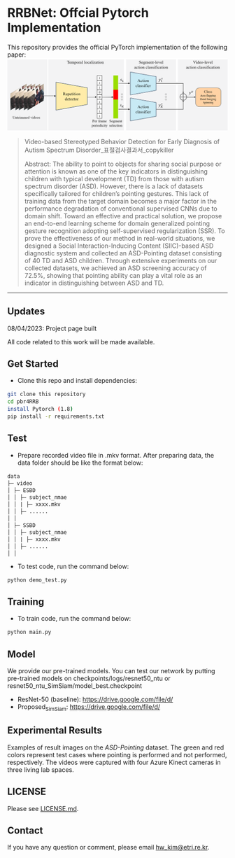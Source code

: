 # RRBNet: Offcial Pytorch Implementation



This repository provides the official PyTorch implementation of the following paper:
<img src="fig_architecture.png" width="800">

> Video-based Stereotyped Behavior Detection for Early Diagnosis of Autism Spectrum Disorder_표절검사결과서_copykiller
>
> Abstract: The ability to point to objects for sharing social purpose or attention is known as one of the key indicators in distinguishing children with typical development (TD) from those with autism spectrum disorder (ASD). However, there is a lack of datasets specifically tailored for children’s pointing gestures. This lack of training data from the target domain becomes a major factor in the performance degradation of conventional supervised CNNs due to domain shift. Toward an effective and practical solution, we propose an end-to-end learning scheme for domain generalized pointing gesture recognition adopting self-supervised regularization (SSR). To prove the effectiveness of our method in real-world situations, we designed a Social Interaction-Inducing Content (SIIC)-based ASD diagnostic system and collected an ASD-Pointing dataset consisting of 40 TD and ASD children. Through extensive experiments on our collected datasets, we achieved an ASD screening accuracy of 72.5%, showing that pointing ability can play a vital role as an indicator in distinguishing between ASD and TD.

---

## Updates
08/04/2023: Project page built

All code related to this work will be made available. 

## Get Started
- Clone this repo and install dependencies:
```bash
git clone this repository
cd pbr4RRB
install Pytorch (1.8)
pip install -r requirements.txt
```

## Test
- Prepare recorded video file in .mkv format.
After preparing data, the data folder should be like the format below:

```
data
├─ video
│ ├─ ESBD    
│ │ ├─ subject_nmae
│ │ | ├─ xxxx.mkv
│ │ ├─ ......
│ │
│ ├─ SSBD    
│ │ ├─ subject_nmae
│ │ | ├─ xxxx.mkv
│ │ ├─ ......
│ │

```

- To test code, run the command below:
```python
python demo_test.py 
```

## Training
- To train code, run the command below:
```python
python main.py 
```

## Model

We provide our pre-trained models. 
You can test our network by putting pre-trained models on checkpoints/logs/resnet50_ntu or resnet50_ntu_SimSiam/model_best.checkpoint

- ResNet-50 (baseline): https://drive.google.com/file/d/
- Proposed<sub>SimSiam</sub>: https://drive.google.com/file/d/



## Experimental Results

Examples of result images on the *ASD-Pointing* dataset. The green and red colors represent test cases where pointing is performed
and not performed, respectively. The videos were captured with four Azure Kinect cameras in three living lab spaces.

<!--<img src="fig_result.png" width="1000">-->

## LICENSE
Please see [LICENSE.md](../LICENSE.md).

## Contact
If you have any question or comment, please email <hw_kim@etri.re.kr>.
